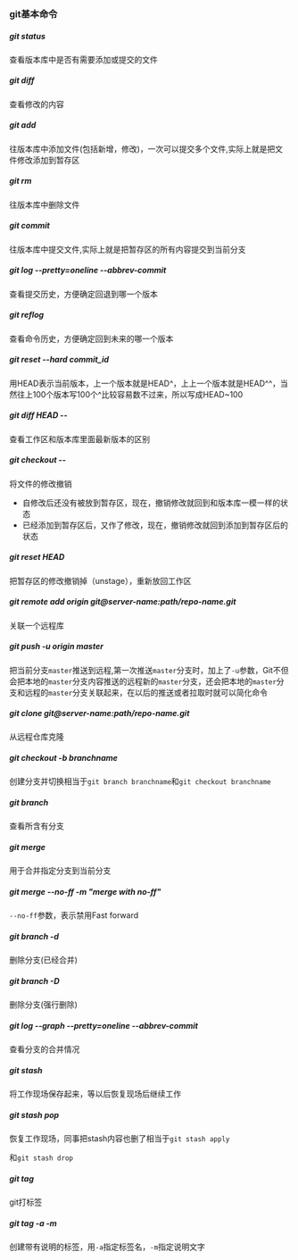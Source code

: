  ### git基本命令

#####  git status

查看版本库中是否有需要添加或提交的文件

##### git diff

查看修改的内容

##### git add <file>

往版本库中添加文件(包括新增，修改)，一次可以提交多个文件,实际上就是把文件修改添加到暂存区

##### git rm <file>

往版本库中删除文件

##### git commit

往版本库中提交文件,实际上就是把暂存区的所有内容提交到当前分支

##### git log  --pretty=oneline --abbrev-commit

查看提交历史，方便确定回退到哪一个版本

##### git reflog

查看命令历史，方便确定回到未来的哪一个版本

##### git reset --hard commit_id

用HEAD表示当前版本，上一个版本就是HEAD^，上上一个版本就是HEAD^^，当然往上100个版本写100个^比较容易数不过来，所以写成HEAD~100

##### git diff HEAD -- <file>

查看工作区和版本库里面最新版本的区别

##### git checkout -- <file>

将文件的修改撤销

+ 自修改后还没有被放到暂存区，现在，撤销修改就回到和版本库一模一样的状态
+ 已经添加到暂存区后，又作了修改，现在，撤销修改就回到添加到暂存区后的状态

##### git reset HEAD <file>

把暂存区的修改撤销掉（unstage），重新放回工作区

##### git remote add origin git@server-name:path/repo-name.git

关联一个远程库

##### git push -u origin master

把当前分支`master`推送到远程,第一次推送`master`分支时，加上了`-u`参数，Git不但会把本地的`master`分支内容推送的远程新的`master`分支，还会把本地的`master`分支和远程的`master`分支关联起来，在以后的推送或者拉取时就可以简化命令

##### git clone git@server-name:path/repo-name.git

从远程仓库克隆

##### git checkout -b branchname

创建分支并切换相当于`git branch branchname`和`git checkout branchname`

##### git branch

查看所含有分支

##### git merge <name>

用于合并指定分支到当前分支

##### git merge --no-ff -m "merge with no-ff" <name>

`--no-ff`参数，表示禁用Fast forward

#####  git branch -d <name>

删除分支(已经合并)

##### git branch -D <name>

删除分支(强行删除)

##### git log --graph --pretty=oneline --abbrev-commit

查看分支的合并情况

##### git stash

将工作现场保存起来，等以后恢复现场后继续工作

##### git stash pop

恢复工作现场，同事把stash内容也删了相当于`git stash apply`

和`git stash drop`

##### git tag <version> <commitId>

git打标签

 ##### git tag -a <version> -m <desc> <commitId>

创建带有说明的标签，用`-a`指定标签名，`-m`指定说明文字



